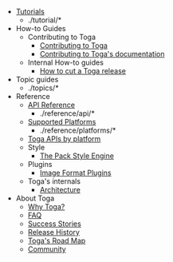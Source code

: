 - [Tutorials](tutorial/index.md)
    - ./tutorial/*
- How-to Guides
    - Contributing to Toga
        - [Contributing to Toga](how-to/contribute/code.md)
        - [Contributing to Toga's documentation](how-to/contribute/docs.md)
    - Internal How-to guides
        - [How to cut a Toga release](how-to/internal/release.md)
- Topic guides
    - ./topics/*
- Reference
    - [API Reference](reference/api/index.md)
        - ./reference/api/*
    - [Supported Platforms](reference/platforms/index.md)
        - ./reference/platforms/*
    - [Toga APIs by platform](reference/widgets_by_platform.md)
    - Style
        - [The Pack Style Engine](reference/style/pack.md)
    - Plugins
        - [Image Format Plugins](reference/plugins/image_formats.md)
    - Toga's internals
        - [Architecture](reference/internals/architecture.md)
- About Toga
    - [Why Toga?](about/philosophy.md)
    - [FAQ](about/faq.md)
    - [Success Stories](about/success.md)
    - [Release History](about/releases.md)
    - [Toga's Road Map](about/roadmap.md)
    - [Community](about/community.md)
